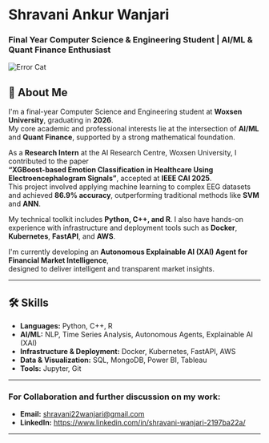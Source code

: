 # Shravani Ankur Wanjari  
### Final Year Computer Science & Engineering Student | AI/ML & Quant Finance Enthusiast  

![Error Cat](assets/error-cat.gif)

## 📌 About Me

I'm a final-year Computer Science and Engineering student at **Woxsen University**, graduating in **2026**.  
My core academic and professional interests lie at the intersection of **AI/ML** and **Quant Finance**, supported by a strong mathematical foundation.

As a **Research Intern** at the AI Research Centre, Woxsen University, I contributed to the paper  
**“XGBoost-based Emotion Classification in Healthcare Using Electroencephalogram Signals”**, accepted at **IEEE CAI 2025**.  
This project involved applying machine learning to complex EEG datasets and achieved **86.9% accuracy**, outperforming traditional methods like **SVM** and **ANN**.

My technical toolkit includes **Python, C++, and R**. I also have hands-on experience with infrastructure and deployment tools such as **Docker**, **Kubernetes**, **FastAPI**, and **AWS**.

I'm currently developing an **Autonomous Explainable AI (XAI) Agent for Financial Market Intelligence**,  
designed to deliver intelligent and transparent market insights.

---

## 🛠️ Skills

- **Languages:** Python, C++, R  
- **AI/ML:** NLP, Time Series Analysis, Autonomous Agents, Explainable AI (XAI)  
- **Infrastructure & Deployment:** Docker, Kubernetes, FastAPI, AWS  
- **Data & Visualization:** SQL, MongoDB, Power BI, Tableau  
- **Tools:** Jupyter, Git

---

### For Collaboration and further discussion on my work:

* **Email:** shravani22wanjari@gmail.com
* **LinkedIn:** https://www.linkedin.com/in/shravani-wanjari-2197ba22a/

---

